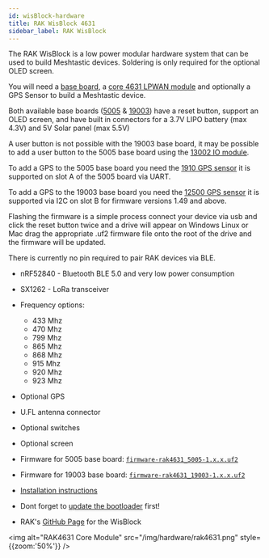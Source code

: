 ```yaml
---
id: wisBlock-hardware
title: RAK WisBlock 4631
sidebar_label: RAK WisBlock
---
```


The RAK WisBlock is a low power modular hardware system that can be used to build Meshtastic devices.  Soldering is only required for the optional OLED screen.

You will need a [base board](https://store.rakwireless.com/collections/wisblock-base), a [core 4631 LPWAN module](https://store.rakwireless.com/collections/wisblock-core/products/rak4631-lpwan-node) and optionally a GPS Sensor to build a Meshtastic device.

Both available base boards ([5005](https://store.rakwireless.com/collections/wisblock-base/products/rak5005-o-base-board) & [19003](https://store.rakwireless.com/collections/wisblock-base/products/wisblock-base-board-rak19003)) have a reset button, support an OLED screen, and have built in connectors for a 3.7V LIPO battery (max 4.3V) and 5V Solar panel (max 5.5V)

A user button is not possible with the 19003 base board, it may be possible to add a user button to the 5005 base board using the [13002 IO module](https://store.rakwireless.com/collections/wisblock-interface/products/adapter-module-rak13002).

To add a GPS to the 5005 base board you need the [1910 GPS sensor](https://store.rakwireless.com/collections/wisblock-sensor/products/rak1910-max-7q-gnss-location-sensor) it is supported on slot A of the 5005 board via UART.

To add a GPS to the 19003 base board you need the [12500 GPS sensor](https://store.rakwireless.com/products/wisblock-gnss-location-module-rak12500) it is supported via I2C on slot B for firmware versions 1.49 and above.

Flashing the firmware is a simple process connect your device via usb and click the reset button twice and a drive will appear on Windows Linux or Mac drag the appropriate .uf2 firmware file onto the root of the drive and the firmware will be updated.

There is currently no pin required to pair RAK devices via BLE.

* nRF52840 - Bluetooth BLE 5.0 and very low power consumption
* SX1262 - LoRa transceiver
* Frequency options:
    * 433 Mhz
    * 470 Mhz
    * 799 Mhz
    * 865 Mhz
    * 868 Mhz
    * 915 Mhz
    * 920 Mhz
    * 923 Mhz
* Optional GPS
* U.FL antenna connector
* Optional switches
* Optional screen


* Firmware for 5005 base board: [`firmware-rak4631_5005-1.x.x.uf2`](https://meshtastic.org/firmware)
* Firmware for 19003 base board: [`firmware-rak4631_19003-1.x.x.uf2`](https://meshtastic.org/firmware)
* [Installation instructions](https://docs.rakwireless.com/Product-Categories/WisBlock/RAK4631/Quickstart/#rak4631-lora-mesh-via-meshtastic)
* Dont forget to [update the bootloader](https://docs.rakwireless.com/Product-Categories/WisBlock/RAK4631/Quickstart/#updating-the-bootloader) first!
* RAK's [GitHub Page](https://github.com/RAKWireless/WisBlock) for the WisBlock

<img alt="RAK4631 Core Module" src="/img/hardware/rak4631.png" style={{zoom:'50%'}} />